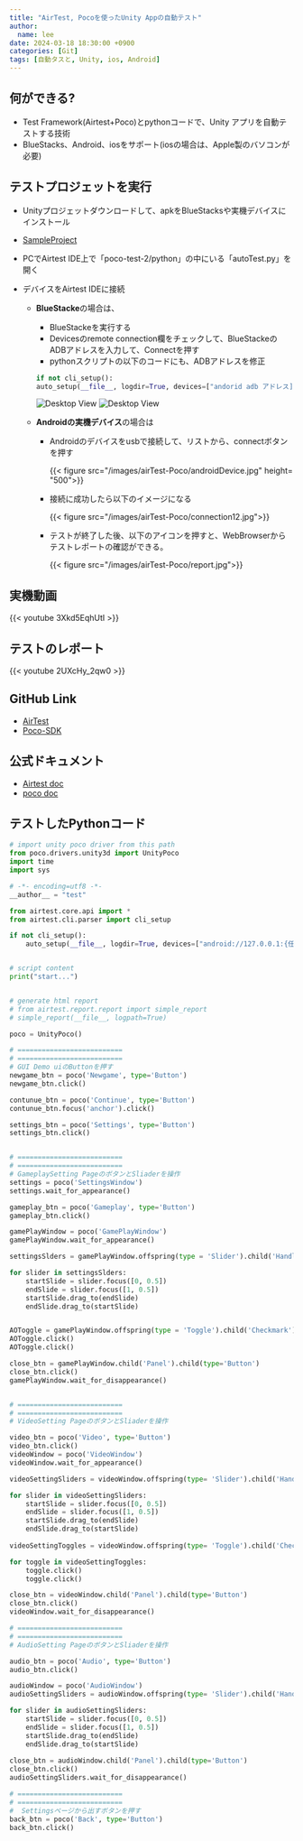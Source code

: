 ```yaml
---
title: "AirTest, Pocoを使ったUnity Appの自動テスト"
author:
  name: lee
date: 2024-03-18 18:30:00 +0900
categories: [Git]
tags: [自動タスと, Unity, ios, Android]
---
```


## 何ができる?

- Test Framework(Airtest+Poco)とpythonコードで、Unity アプリを自動テストする技術
- BlueStacks、Android、iosをサポート(iosの場合は、Apple製のバソコンが必要)

## テストプロジェットを実行

- Unityプロジェットダウンロードして、apkをBlueStacksや実機デバイスにインストール
* [SampleProject](https://github.com/RiceUmai/airTest-poco-test)
  
- PCでAirtest IDE上で「poco-test-2/python」の中にいる「autoTest.py」を開く

- デバイスをAirtest IDEに接続
    - **BlueStacke**の場合は、
      
        - BlueStackeを実行する
        - Devicesのremote connection欄をチェックして、BlueStackeのADBアドレスを入力して、Connectを押す
        - pythonスクリプトの以下のコードにも、ADBアドレスを修正
        
        ```py
        if not cli_setup():
        auto_setup(__file__, logdir=True, devices=["andorid adb アドレス])
        ```
        ![Desktop View](/images/airTest-Poco/connection.jpg)
        ![Desktop View](/images/airTest-Poco/BlueStackADB.jpg)
        
    - **Androidの実機デバイス**の場合は
      
        - Androidのデバイスをusbで接続して、リストから、connectボタンを押す
        
          {{< figure src="/images/airTest-Poco/androidDevice.jpg" height= "500">}}
        
        - 接続に成功したら以下のイメージになる
        
          {{< figure src="/images/airTest-Poco/connection12.jpg">}}
        
        - テストが終了した後、以下のアイコンを押すと、WebBrowserからテストレポートの確認ができる。
        
          {{< figure src="/images/airTest-Poco/report.jpg">}}

## 実機動画
{{< youtube 3Xkd5EqhUtI >}}

## テストのレポート
{{< youtube 2UXcHy_2qw0 >}}

## GitHub Link
- [AirTest](https://github.com/AirtestProject/Airtest)
- [Poco-SDK](https://github.com/AirtestProject/Poco-SDK)
## 公式ドキュメント
- [Airtest doc](https://airtest.netease.com/)
- [poco doc](https://poco.readthedocs.io/en/latest/source/doc/poco-example/basic.html)

## テストしたPythonコード
```py
# import unity poco driver from this path
from poco.drivers.unity3d import UnityPoco
import time
import sys

# -*- encoding=utf8 -*-
__author__ = "test"

from airtest.core.api import *
from airtest.cli.parser import cli_setup

if not cli_setup():
    auto_setup(__file__, logdir=True, devices=["android://127.0.0.1:{任意なポート番号}/127.0.0.1:{任意なポート番号}",])


# script content
print("start...")


# generate html report
# from airtest.report.report import simple_report
# simple_report(__file__, logpath=True)

poco = UnityPoco()

# ==========================
# ==========================
# GUI Demo uiのButtonを押す
newgame_btn = poco('Newgame', type='Button')
newgame_btn.click()

contunue_btn = poco('Continue', type='Button')
contunue_btn.focus('anchor').click()

settings_btn = poco('Settings', type='Button')
settings_btn.click()


# ==========================
# ==========================
# GameplaySetting PageのボタンとSliaderを操作
settings = poco('SettingsWindow')
settings.wait_for_appearance()

gameplay_btn = poco('Gameplay', type='Button')
gameplay_btn.click()

gamePlayWindow = poco('GamePlayWindow')
gamePlayWindow.wait_for_appearance()

settingsSlders = gamePlayWindow.offspring(type = 'Slider').child('Handle Slide Area')

for slider in settingsSlders:
    startSlide = slider.focus([0, 0.5])
    endSlide = slider.focus([1, 0.5])
    startSlide.drag_to(endSlide)    
    endSlide.drag_to(startSlide)


AOToggle = gamePlayWindow.offspring(type = 'Toggle').child('Checkmark')
AOToggle.click()
AOToggle.click()

close_btn = gamePlayWindow.child('Panel').child(type='Button')
close_btn.click()
gamePlayWindow.wait_for_disappearance()


# ==========================
# ==========================
# VideoSetting PageのボタンとSliaderを操作

video_btn = poco('Video', type='Button')
video_btn.click()
videoWindow = poco('VideoWindow')
videoWindow.wait_for_appearance()

videoSettingSliders = videoWindow.offspring(type= 'Slider').child('Handle Slide Area')

for slider in videoSettingSliders:
    startSlide = slider.focus([0, 0.5])
    endSlide = slider.focus([1, 0.5])
    startSlide.drag_to(endSlide)
    endSlide.drag_to(startSlide)
    
videoSettingToggles = videoWindow.offspring(type= 'Toggle').child('Checkmark')

for toggle in videoSettingToggles:
    toggle.click()
    toggle.click()

close_btn = videoWindow.child('Panel').child(type='Button')
close_btn.click()
videoWindow.wait_for_disappearance()

# ==========================
# ==========================
# AudioSetting PageのボタンとSliaderを操作

audio_btn = poco('Audio', type='Button')
audio_btn.click()

audioWindow = poco('AudioWindow')
audioSettingSliders = audioWindow.offspring(type= 'Slider').child('Handle Slide Area')

for slider in audioSettingSliders:
    startSlide = slider.focus([0, 0.5])
    endSlide = slider.focus([1, 0.5])
    startSlide.drag_to(endSlide)
    endSlide.drag_to(startSlide)
    
close_btn = audioWindow.child('Panel').child(type='Button')
close_btn.click()
audioSettingSliders.wait_for_disappearance()

# ==========================
# ==========================
#  Settingsページから出すボタンを押す
back_btn = poco('Back', type='Button')
back_btn.click()

```